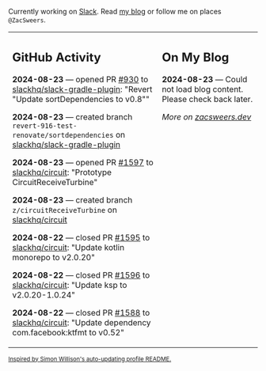 Currently working on [Slack](https://slack.com/). Read [my blog](https://zacsweers.dev/) or follow me on places `@ZacSweers`.

<table><tr><td valign="top" width="60%">

## GitHub Activity
<!-- githubActivity starts -->
**2024-08-23** — opened PR [#930](https://github.com/slackhq/slack-gradle-plugin/pull/930) to [slackhq/slack-gradle-plugin](https://github.com/slackhq/slack-gradle-plugin): "Revert "Update sortDependencies to v0.8""

**2024-08-23** — created branch `revert-916-test-renovate/sortdependencies` on [slackhq/slack-gradle-plugin](https://github.com/slackhq/slack-gradle-plugin)

**2024-08-23** — opened PR [#1597](https://github.com/slackhq/circuit/pull/1597) to [slackhq/circuit](https://github.com/slackhq/circuit): "Prototype CircuitReceiveTurbine"

**2024-08-23** — created branch `z/circuitReceiveTurbine` on [slackhq/circuit](https://github.com/slackhq/circuit)

**2024-08-22** — closed PR [#1595](https://github.com/slackhq/circuit/pull/1595) to [slackhq/circuit](https://github.com/slackhq/circuit): "Update kotlin monorepo to v2.0.20"

**2024-08-22** — closed PR [#1596](https://github.com/slackhq/circuit/pull/1596) to [slackhq/circuit](https://github.com/slackhq/circuit): "Update ksp to v2.0.20-1.0.24"

**2024-08-22** — closed PR [#1588](https://github.com/slackhq/circuit/pull/1588) to [slackhq/circuit](https://github.com/slackhq/circuit): "Update dependency com.facebook:ktfmt to v0.52"
<!-- githubActivity ends -->
</td><td valign="top" width="40%">

## On My Blog
<!-- blog starts -->
**2024-08-23** — Could not load blog content. Please check back later.
<!-- blog ends -->
_More on [zacsweers.dev](https://zacsweers.dev/)_
</td></tr></table>

<sub><a href="https://simonwillison.net/2020/Jul/10/self-updating-profile-readme/">Inspired by Simon Willison's auto-updating profile README.</a></sub>